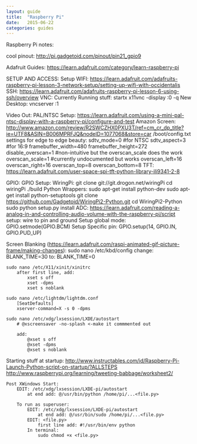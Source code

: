 ```yaml
---
layout: guide
title:  "Raspberry Pi"
date:   2015-06-22
categories: guides
---
```



Raspberry Pi notes:


cool pinout: http://pi.gadgetoid.com/pinout/pin21_gpio9

Adafruit Guides:
    https://learn.adafruit.com/category/learn-raspberry-pi 

SETUP AND ACCESS:
    Setup WIFI:
        https://learn.adafruit.com/adafruits-raspberry-pi-lesson-3-network-setup/setting-up-wifi-with-occidentalis
    SSH:
        https://learn.adafruit.com/adafruits-raspberry-pi-lesson-6-using-ssh/overview
    VNC:
        Currently Running stuff:
            startx
            x11vnc -display :0 -q
        New Desktop:
            vncserver :1
    
Video Out:
    PAL/NTSC Setup:
        https://learn.adafruit.com/using-a-mini-pal-ntsc-display-with-a-raspberry-pi/configure-and-test
    Amazon Screen:
            http://www.amazon.com/review/R2SWCZHX0PXU3T/ref=cm_cr_dp_title?ie=UTF8&ASIN=B006MPRFJQ&nodeID=1077068&store=car
        /boot/config.txt settings for edge to edge beauty:
        sdtv_mode=0 #for NTSC
        sdtv_aspect=3 #for 16:9
        framebuffer_width=480
        framebuffer_height=272
        disable_overscan=1 #non-intuitive but the overscan_scale does the work
        overscan_scale=1 #currently undocumented but works
        overscan_left=16
        overscan_right=16
        overscan_top=8
        overscan_bottom=8
    TFT:
        https://learn.adafruit.com/user-space-spi-tft-python-library-ili9341-2-8


GPIO:
    GPIO Setup:
                WiringPi:
            git clone git://git.drogon.net/wiringPi
            cd wiringPi
            ./build
            Python Wrappers:
                sudo apt-get install python-dev
                sudo apt-get install python-setuptools
                git clone https://github.com/Gadgetoid/WiringPi2-Python.git 
                cd WiringPi2-Python
                sudo python setup.py install
        ADC:
            https://learn.adafruit.com/reading-a-analog-in-and-controlling-audio-volume-with-the-raspberry-pi/script
        setup:
            wire to pin and ground
            Setup global mode:
                GPIO.setmode(GPIO.BCM)
            Setup Specific pin:
                GPIO.setup(14, GPIO.IN, GPIO.PUD_UP)

Screen Blanking (https://learn.adafruit.com/raspi-animated-gif-picture-frame/making-changes):
    sudo nano /etc/kbd/config
        change: BLANK_TIME=30
        to: BLANK_TIME=0

    sudo nano /etc/X11/xinit/xinitrc
        after first line, add:
            xset s off
            xset -dpms
            xset s noblank
    
    sudo nano /etc/lightdm/lightdm.conf
        [SeatDefaults]
        xserver-command=X -s 0 -dpms

    sudo nano /etc/xdg/lxsession/LXDE/autostart
        # @xscreensaver -no-splash <-make it commmented out

        add:
            @xset s off
            @xset -dpms
            @xset s noblank

Starting stuff at startup:
    http://www.instructables.com/id/Raspberry-Pi-Launch-Python-script-on-startup/?ALLSTEPS
    http://www.raspberrypi.org/learning/tweeting-babbage/worksheet2/

    Post XWindows Start:
        EDIT: /etc/xdg/lxsession/LXDE-pi/autostart
            at end add: @/usr/bin/python /home/pi/...<file.py>

        To run as superuser:
            EDIT: /etc/xdg/lxsession/LXDE-pi/autostart
                at end add: @/usr/bin/sudo /home/pi/...<file.py>
            EDIT: <file.py>
                first line add: #!/usr/bin/env python
            In terminal:
                sudo chmod +x <file.py>